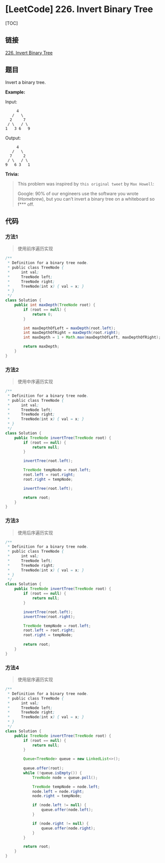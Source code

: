 # [LeetCode] 226. Invert Binary Tree

[TOC]

## 链接

[226. Invert Binary Tree](https://leetcode.com/problems/invert-binary-tree/)

## 题目

Invert a binary tree.

**Example:**

Input:

```text
     4
   /   \
  2     7
 / \   / \
1   3 6   9
```

Output:

```text
     4
   /   \
  7     2
 / \   / \
9   6 3   1
```

**Trivia:**

> This problem was inspired by `this original tweet` by `Max Howell`:
> 
> Google: 90% of our engineers use the software you wrote (Homebrew), but you can’t invert a binary tree on a whiteboard so f*** off.

## 代码

### 方法1

> 使用前序遍历实现

```Java
/**
 * Definition for a binary tree node.
 * public class TreeNode {
 *     int val;
 *     TreeNode left;
 *     TreeNode right;
 *     TreeNode(int x) { val = x; }
 * }
 */
class Solution {
    public int maxDepth(TreeNode root) {
        if (root == null) {
            return 0;
        }

        int maxDepthOfLeft = maxDepth(root.left);
        int maxDepthOfRight = maxDepth(root.right);
        int maxDepth = 1 + Math.max(maxDepthOfLeft, maxDepthOfRight);

        return maxDepth;
    }
}
```

### 方法2

> 使用中序遍历实现

```Java
/**
 * Definition for a binary tree node.
 * public class TreeNode {
 *     int val;
 *     TreeNode left;
 *     TreeNode right;
 *     TreeNode(int x) { val = x; }
 * }
 */
class Solution {
    public TreeNode invertTree(TreeNode root) {
        if (root == null) {
            return null;
        }

        invertTree(root.left);

        TreeNode tempNode = root.left;
        root.left = root.right;
        root.right = tempNode;

        invertTree(root.left);

        return root;
    }
}
```

### 方法3

> 使用后序遍历实现

```Java
/**
 * Definition for a binary tree node.
 * public class TreeNode {
 *     int val;
 *     TreeNode left;
 *     TreeNode right;
 *     TreeNode(int x) { val = x; }
 * }
 */
class Solution {
    public TreeNode invertTree(TreeNode root) {
        if (root == null) {
            return null;
        }

        invertTree(root.left);
        invertTree(root.right);

        TreeNode tempNode = root.left;
        root.left = root.right;
        root.right = tempNode;
        
        return root;
    }
}
```


### 方法4

> 使用层序遍历实现

```Java
/**
 * Definition for a binary tree node.
 * public class TreeNode {
 *     int val;
 *     TreeNode left;
 *     TreeNode right;
 *     TreeNode(int x) { val = x; }
 * }
 */
class Solution {
    public TreeNode invertTree(TreeNode root) {
        if (root == null) {
            return null;
        }

        Queue<TreeNode> queue = new LinkedList<>();
        
        queue.offer(root);
        while (!queue.isEmpty()) {
            TreeNode node = queue.poll();

            TreeNode tempNode = node.left;
            node.left = node.right;
            node.right = tempNode;

            if (node.left != null) {
                queue.offer(node.left);
            }

            if (node.right != null) {
                queue.offer(node.right);
            }
        }

        return root;
    }
}
```

